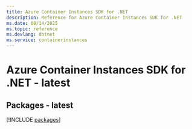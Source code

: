 ```yaml
---
title: Azure Container Instances SDK for .NET
description: Reference for Azure Container Instances SDK for .NET
ms.date: 08/14/2025
ms.topic: reference
ms.devlang: dotnet
ms.service: containerinstances
---
```

# Azure Container Instances SDK for .NET - latest
## Packages - latest
[!INCLUDE [packages](container-instances-index.md)]